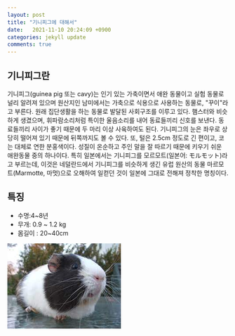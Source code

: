 ```yaml
---
layout: post
title: "기니피그에 대해서"
date:   2021-11-10 20:24:09 +0900
categories: jekyll update
comments: true  
---
```


## 기니피그란
기니피그(guinea pig 또는 cavy)는 인기 있는 가축이면서 애완 동물이고 실험 동물로 널리 알려져 있으며 원산지인 남미에서는 가축으로 식용으로 사용하는 동물로, "꾸이"라고 부른다. 원래 집단생활을 하는 동물로 발달된 사회구조를 이루고 있다. 햄스터와 비슷하게 생겼으며, 휘파람소리처럼 특이한 울음소리를 내어 동료들끼리 신호를 보낸다. 동료들끼리 사이가 좋기 때문에 두 마리 이상 사육하여도 된다. 기니피그의 눈은 좌우로 상당히 떨어져 있기 때문에 뒤쪽까지도 볼 수 있다. 또, 털은 2.5cm 정도로 긴 편이고, 코는 대체로 연한 분홍색이다. 성질이 온순하고 주인 말을 잘 따르기 때문에 키우기 쉬운 애완동물 중의 하나이다. 특히 일본에서는 기니피그를 모르모트(일본어: モルモット)라고 부르는데, 이것은 네덜란드에서 기니피그를 비슷하게 생긴 유럽 원산의 동물 마르모트(Marmotte, 마멋)으로 오해하여 일컫던 것이 일본에 그대로 전해져 정착한 명칭이다.

## 특징
- 수명:4~8년
- 무개: 0.9 ~ 1.2 kg
- 몸길이 : 20~40cm

![기니피그](\assets\imge\ginipig.png.png)